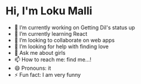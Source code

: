 # Hi, I'm Loku Malli

- 🔭 I’m currently working on Getting Dil's status up 
- 🌱 I’m currently learning React
- 👯 I’m looking to collaborate on web apps
- 🤔 I’m looking for help with finding love
- 💬 Ask me about girls
- 📫 How to reach me: find me...!
- 😄 Pronouns: it
- ⚡ Fun fact: I am very funny
